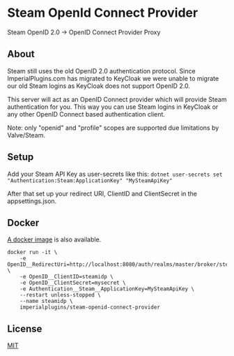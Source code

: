 # Steam OpenId Connect Provider
Steam OpenID 2.0 -> OpenID Connect Provider Proxy

## About
Steam still uses the old OpenID 2.0 authentication protocol. Since ImperialPlugins.com has migrated to KeyCloak we were unable to migrate our old Steam logins as KeyCloak does not support OpenID 2.0.

This server will act as an OpenID Connect provider which will provide Steam authentication for you. This way you can use Steam logins in KeyCloak or any other OpenID Connect based authentication client. 

Note: only "openid" and "profile" scopes are supported due limitations by Valve/Steam.

## Setup
Add your Steam API Key as user-secrets like this:
`dotnet user-secrets set "Authentication:Steam:ApplicationKey" "MySteamApiKey"`

After that set up your redirect URI, ClientID and ClientSecret in the appsettings.json.

## Docker
[A docker image](https://hub.docker.com/r/imperialplugins/steam-openid-connect-provider) is also available.

```
docker run -it \
    -e OpenID__RedirectUri=http://localhost:8080/auth/realms/master/broker/steam/endpoint \
    -e OpenID__ClientID=steamidp \ 
    -e OpenID__ClientSecret=mysecret \
	-e Authentication__Steam__ApplicationKey=MySteamApiKey \
    --restart unless-stopped \
    --name steamidp \
    imperialplugins/steam-openid-connect-provider
```
## License
[MIT](https://github.com/ImperialPlugins/steam-openid-connect-provider/blob/master/LICENSE)
